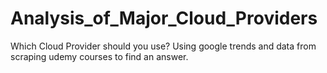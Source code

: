 # Analysis_of_Major_Cloud_Providers
 Which Cloud Provider should you use? Using google trends and data from scraping udemy courses to find an answer.
